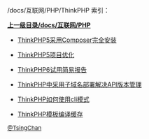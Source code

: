 /docs/互联网/PHP/ThinkPHP 索引：


**[上一级目录/docs/互联网/PHP](/docs/互联网/PHP/index.md)**

- [ThinkPHP5采用Composer完全安装](/docs/互联网/PHP/ThinkPHP/ThinkPHP5采用Composer完全安装.md)

- [ThinkPHP5项目优化](/docs/互联网/PHP/ThinkPHP/ThinkPHP5项目优化.md)

- [ThinkPHP6试用简易报告](/docs/互联网/PHP/ThinkPHP/ThinkPHP6试用简易报告.md)

- [ThinkPHP中采用子域名部署解决API版本管理](/docs/互联网/PHP/ThinkPHP/ThinkPHP中采用子域名部署解决API版本管理.md)

- [ThinkPHP如何使用cli模式](/docs/互联网/PHP/ThinkPHP/ThinkPHP如何使用cli模式.md)

- [ThinkPHP模板编译缓存](/docs/互联网/PHP/ThinkPHP/ThinkPHP模板编译缓存.md)


<font size=2 color='grey'> [@TsingChan](http://www.9ong.com/) </font>